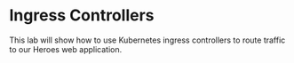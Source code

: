 # Ingress Controllers

This lab will show how to use Kubernetes ingress controllers to route traffic to our Heroes web application.

